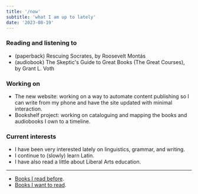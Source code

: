 ```yaml
---
title: '/now'
subtitle: 'what I am up to lately'
date: '2023-08-19'
---
```



### Reading and listening to

- (paperback) Rescuing Socrates, by Roosevelt Montás
- (audiobook) The Skeptic's Guide to Great Books (The Great Courses), by Grant L. Voth

### Working on

- The new website: working on a way to automate content publishing so I can write from my phone and have the site updated with minimal interaction.
- Bookshelf project: working on cataloguing and mapping the books and audiobooks I own to a timeline.

### Current interests

- I have been very interested lately on linguistics, grammar, and writing.
- I continue to (slowly) learn Latin.
- I have also read a little about Liberal Arts education.


----

- [Books I read before](/notes/finished_books).
- [Books I want to read](/notes/to_read).